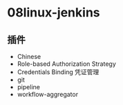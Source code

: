 # 08linux-jenkins

## 插件

- Chinese
- Role-based Authorization Strategy
- Credentials Binding 凭证管理
- git
- pipeline
- workflow-aggregator

